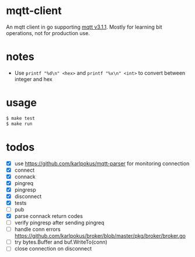 # mqtt-client
An mqtt client in go supporting [mqtt v3.1.1](http://docs.oasis-open.org/mqtt/mqtt/v3.1.1/os/mqtt-v3.1.1-os.html#_Toc398718086). Mostly for learning bit operations, not for production use.

# notes
- Use `printf "%d\n" <hex>` and `printf "%x\n" <int>` to convert between integer and hex

# usage
````bash
$ make test
$ make run
````

# todos
- [x] use https://github.com/karlpokus/mqtt-parser for monitoring connection
- [x] connect
- [x] connack
- [x] pingreq
- [x] pingresp
- [x] disconnect
- [x] tests
- [ ] pub
- [x] parse connack return codes
- [ ] verify pingresp after sending pingreq
- [ ] handle conn errors https://github.com/karlpokus/broker/blob/master/pkg/broker/broker.go
- [ ] try bytes.Buffer and buf.WriteTo(conn)
- [ ] close connection on disconnect
